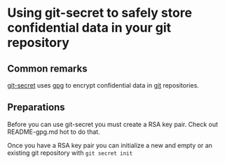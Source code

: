 # Using git-secret to safely store confidential data in your git repository

## Common remarks

[git-secret](https://git-secret.io/) uses [gpg](https://gnupg.org/) to encrypt confidential data in [git](https://git-scm.com/) repositories.

## Preparations

Before you can use git-secret you must create a RSA key pair. Check out README-gpg.md hot to do that.

Once you have a RSA key pair you can initialize a new and empty or an existing git repository with `git secret init`